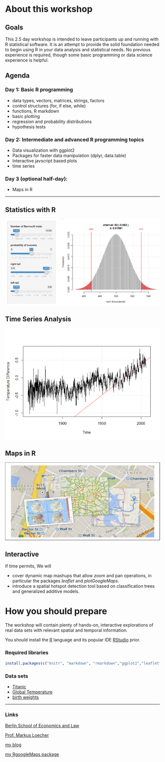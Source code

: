 About this workshop
===================

Goals
-----

This 2.5 day workshop is intended to leave participants up and running with R statistical software. It is an attempt to provide the solid foundation needed to begin using R in your data analysis and statistical needs. No previous experience is required, though some basic programming or data science experience is helpful.

Agenda
------

### Day 1: Basic R programming

-   data types, vectors, matrices, strings, factors
-   control structures (for, if else, while)
-   functions, R markdown
-   basic plotting
-   regression and probability distributions
-   hypothesis tests

### Day 2: Intermediate and advanced R programming topics

-   Data visualization with ggplot2
-   Packages for faster data manipulation (dplyr, data.table)
-   Interactive javscript based plots
-   time series

### Day 3 (optional half-day):

-   Maps in R

------------------------------------------------------------------------

Statistics with R
-----------------

![](figs/BinomialShiny1.png)

Time Series Analysis
--------------------

![](figs/GlobalTemperatures.png)

Maps in R
---------

![](figs/MapsCollage.png)

Interactive
-----------

If time permits, We will

-   cover dynamic map mashups that allow zoom and pan operations, in particular the packages *leaflet* and *plotGoogleMaps*.
-   introduce a spatial hotspot detection tool based on classification trees and generalized additive models.

How you should prepare
======================

The workshop will contain plenty of hands-on, interactive explorations of real data sets with relevant spatial and temporal information. 

You should install the [R](https://cran.r-project.org/) language and its popular IDE [RStudio](https://www.rstudio.com/products/rstudio/download/) prior.

### Required libraries

``` r
install.packages(c("knitr", "markdown", "rmarkdown","ggplot2","leaflet", "dygraphs","ggmap", "RgoogleMaps", "swirl"))
```

### Data sets

-   [Titanic](data/TitanicTrain.csv)
-   [Global Temperature](data/global.dat)
-   [birth weights](data/BirthWeights.rda)

------------------------------------------------------------------------

### Links

[Berlin School of Economics and Law](http://www.hwr-berlin.de "BSEL Homepage")

[Prof. Markus Loecher](http://www.hwr-berlin.de/fachbereich-wirtschaftswissenschaften/kontakt/personen/kontakt-info/2184/ "ML official university link")

[my blog](https://blog.hwr-berlin.de/codeandstats/ "blog")

[my RgoogleMaps package](http://rgooglemaps.r-forge.r-project.org/ "RgoogleMaps on Rforge")
